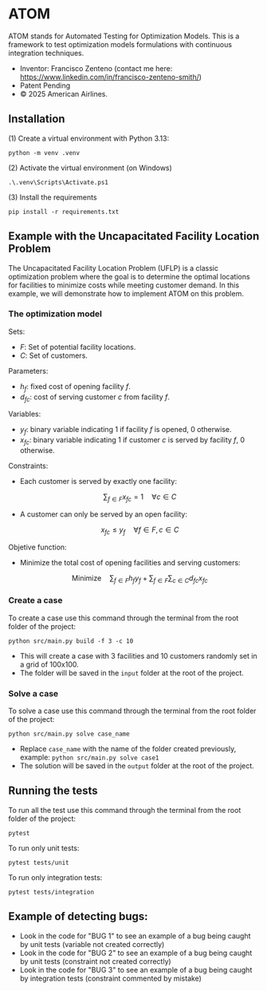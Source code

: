 # ATOM
ATOM stands for Automated Testing for Optimization Models. This is a framework to test optimization models formulations with continuous integration techniques.
- Inventor: Francisco Zenteno (contact me here: https://www.linkedin.com/in/francisco-zenteno-smith/)
- Patent Pending
- © 2025 American Airlines.

## Installation
(1) Create a virtual environment with Python 3.13:

`python -m venv .venv`

(2) Activate the virtual environment (on Windows)

`.\.venv\Scripts\Activate.ps1`

(3) Install the requirements

`pip install -r requirements.txt`

## Example with the Uncapacitated Facility Location Problem
The Uncapacitated Facility Location Problem (UFLP) is a classic optimization problem where the 
goal is to determine the optimal locations for facilities to minimize costs while meeting customer demand. 
In this example, we will demonstrate how to implement ATOM on this problem.

### The optimization model
Sets:
- $F$: Set of potential facility locations.
- $C$: Set of customers.

Parameters:
- $h_f$: fixed cost of opening facility $f$.
- $d_{fc}$: cost of serving customer $c$ from facility $f$.

Variables:
- $y_f$: binary variable indicating 1 if facility $f$ is opened, 0 otherwise.
- $x_{fc}$: binary variable indicating 1 if customer $c$ is served by facility $f$, 0 otherwise.

Constraints:
- Each customer is served by exactly one facility:

   $$\sum_{f \in F} x_{fc} = 1 \quad \forall c \in C$$
- A customer can only be served by an open facility:

   $$x_{fc} \leq y_f \quad \forall f \in F, c \in C$$

Objetive function:
- Minimize the total cost of opening facilities and serving customers:

   $$\text{Minimize} \quad \sum_{f \in F} h_f y_f + \sum_{f \in F} \sum_{c \in C} d_{fc} x_{fc}$$


### Create a case
To create a case use this command through the terminal from the root folder of the project:

`python src/main.py build -f 3 -c 10`
- This will create a case with 3 facilities and 10 customers randomly set in a grid of 100x100.
- The folder will be saved in the `input` folder at the root of the project.

### Solve a case
To solve a case use this command through the terminal from the root folder of the project:

`python src/main.py solve case_name`
- Replace `case_name` with the name of the folder created previously, example:
`python src/main.py solve case1`
- The solution will be saved in the `output` folder at the root of the project.

## Running the tests
To run all the test use this command through the terminal from the root folder of the project:

`pytest`

To run only unit tests:

`pytest tests/unit`

To run only integration tests:

`pytest tests/integration`

## Example of detecting bugs:
- Look in the code for "BUG 1" to see an example of a bug being caught by unit tests (variable not created correctly)
- Look in the code for "BUG 2" to see an example of a bug being caught by unit tests (constraint not created correctly)
- Look in the code for "BUG 3" to see an example of a bug being caught by integration tests (constraint commented by mistake)
